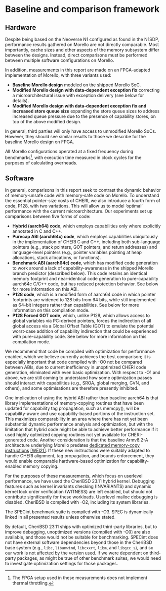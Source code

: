 # Baseline and comparison framework

## Hardware

Despite being based on the Neoverse N1 configured as found in the N1SDP,
performance results gathered on Morello are not directly comparable.
Most importantly, cache sizes and other aspects of the memory subsystem differ
between the designs.
Instead, direct comparisons must be performed between multiple software
configurations on Morello.

In addition, measurements in this report are made on an FPGA-adapted
implementation of Morello, with three variants used:

* **Baseline Morello design** modeled on the shipped Morello SoC.
* **Modified Morello design with data-dependent exception fix** correcting a
  microarchitectural issue with exception delivery (see below for details).
* **Modified Morello design with data-dependent exception fix and increased
  store queue size** expanding the store queue sizes to address increased queue
  pressure due to the presence of capability stores, on top of the above
  modified design.

In general, third parties will only have access to unmodified Morello SoCs.
However, they should see similar results to those we describe for the baseline
Morello design on FPGA.

All Morello configurations operated at a fixed frequency during
benchmarks[^1], with execution time measured in clock cycles for the purposes
of calculating overheads.

## Software

In general, comparisons in this report seek to contrast the dynamic behavior
of memory-unsafe code with memory-safe code on Morello.
To understand the essential pointer-size costs of CHERI, we also introduce a
fourth form of code, P128, with two variations.
This will allow us to model ‘optimal’ performance with the current
microarchitecture.
Our experiments set up comparisons between five forms of code:

* **Hybrid (aarch64) code**, which employs capabilities only where explicitly
  annotated in C and C++.
* **Purecap ABI (aarch64c) code**, which employs capabilities ubiquitously in
  the implementation of CHERI C and C++, including both sub-language pointers
  (e.g., stack pointers, GOT pointers, and return addresses) and
  language-level pointers (e.g., pointer variables pointing at heap
  allocations, stack allocations, or functions).
* **Benchmark ABI (aarch64c) code**, which has modified code generation to
  work around a lack of capability-awareness in the shipped Morello branch
  predictor (described below).
  This code retains an identical memory footprint and near-identical code
  generation to pure-capability aarch64c C/C++ code, but has reduced
  protection behavior.
  See below for more information on this ABI.
* **P128 code**, which is a modified form of aarch64 code in which pointer
  footprints are widened to 128 bits from 64 bits, while still implemented as
  64-bit integers rather than capabilities.
  See below for more information on this compilation mode.
* **P128 Forced GOT code**, which, unlike P128, which allows access to global
  variables via PC-derived pointers, forces the indirection of all global
  access via a Global Offset Table (GOT) to emulate the potential worst-case
  addition of capability indirection that could be experienced with
  pure-capability code. See below for more information on this compilation
  mode.

We recommend that code be compiled with optimization for performance enabled,
which we believe currently achieves the best comparison; it is especially
important that code compiled with -O0 not be compared between ABIs, due to
current inefficiency in unoptimized CHERI code generation, eliminated with
even basic optimization.
With respect to -O1 and above, we are still coming to understand how some
optimization passes should interact with capabilities (e.g., SROA, global
merging, GVN, and others), and some optimisations are therefore presently
inhibited.

One implication of using the hybrid ABI rather than baseline aarch64 is that
library implementations of memory-copying routines that have been updated for
capability tag propagation, such as memcpy(), will be capability-aware and use
capability-based portions of the instruction set.
This maximizes comparability in an area where there has not yet been
substantial dynamic performance analysis and optimization, but with the
limitation that hybrid code might be able to achieve better performance if it
used highly optimized copying routines not yet available for CHERI-generated
code.
Another consideration is that the baseline Armv8.2-A architecture underlying
Morello predates [dedicated memory-copy
instructions](https://community.arm.com/arm-community-blogs/b/architectures-and-processors-blog/posts/arm-a-profile-architecture-developments-2021)
[[WEI21]](../bibliography/#WEI21).
If these new instructions were suitably adapted to handle CHERI alignment, tag
propagation, and bounds enforcement, they would enable comparable
hardware-based optimization for capability-enabled memory copying.

For the purposes of these measurements, which focus on userlevel performance,
we have used the CheriBSD 23.11 hybrid kernel.
Debugging features such as kernel invariants checking (INVARIANTS) and dynamic
kernel lock order verification (WITNESS) are left enabled, but should not
contribute significantly for these workloads.
Userlevel malloc debugging is disabled. CheriBSD is compiled with -O2,
including its system libraries.

The SPECint benchmark suite is compiled with -O3.
SPEC is dynamically linked in all presented results unless otherwise stated.

By default, CheriBSD 23.11 ships with optimized third-party libraries, but to
improve debugging, unoptimized versions (compiled with -O0) are also available,
and those would not be suitable for benchmarking.
SPECint does not have external software dependencies beyond those in the
CheriBSD base system (e.g., `libc`, `libunwind`, `libcxxrt`, `libm`, and
`libgcc_s`), and so our work is not affected by the version used.
If we were dependent on third-party packages, as might be true of other
benchmark suites, we would need to investigate optimization settings for those
packages.

[^1]: The FPGA setup used in these measurements does not implement thermal
throttling.
